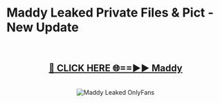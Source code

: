 # Maddy Leaked Private Files & Pict - New Update
<br>
<div align="center">
<h2><a href="https://mediafilles.blogspot.com/?title=Maddy" rel="nofollow">🔴 CLICK HERE 🌐==►► Maddy</a></h2>
<br>
<a href="https://mediafilles.blogspot.com/?title=Maddy" rel="nofollow" data-target="animated-image.originalLink"><img src="https://i.ibb.co.com/WyWwxjT/player-gif2.gif" alt="Maddy Leaked OnlyFans" style="max-width: 100%; display: inline-block;" data-target="animated-image.originalImage"></a>
</div>
<br>
